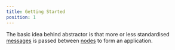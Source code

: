 ```yaml
---
title: Getting Started
position: 1
---
```


The basic idea behind abstractor is that more or less standardised [messages](#messages) is passed between [nodes](#nodes) to form an application.
